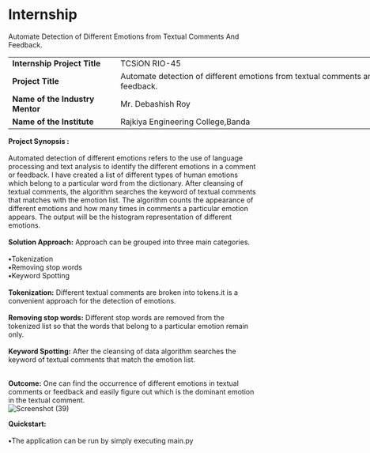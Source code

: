 # Internship
Automate  Detection of Different Emotions from Textual Comments And Feedback.
<table style="width:150%">
  <tr>
    <td><b>Internship Project Title</b></td>
    <td>TCSiON RIO-45</td>
  </tr>
  <tr>
    <td><b>Project Title</b></td>
    <td>Automate detection of different emotions from textual comments and feedback.</td>
  </tr>
  <tr>
    <td><b>Name of the Industry Mentor</b></td>
    <td>Mr. Debashish Roy</td>
  </tr>
  <tr>
    <td><b>Name of the Institute</b></td>
    <td>Rajkiya Engineering College,Banda</td>
  </tr>
</table> 
<b>Project Synopsis :</b> <br><br>
 Automated detection of different emotions refers to the use of language processing and text analysis to identify the different emotions in a comment or feedback.
 I have created a list of different types of human emotions which belong to a particular word from the dictionary. After cleansing of textual comments, the algorithm searches the keyword of textual comments that matches with the emotion list.
 The algorithm counts the appearance of different emotions and how many times in comments a particular emotion appears. The output will be  the histogram representation of different emotions.<br><br>
 <b>Solution Approach:</b> Approach can be grouped into three main categories.<br><br>
<b>•</b>Tokenization<br>
<b>•</b>Removing stop words<br>
<b>•</b>Keyword Spotting<br><br>
<b>Tokenization:</b> Different textual comments are broken into tokens.it is a convenient approach for the detection of emotions.<br><br>
<b>Removing stop words:</b> Different stop words are removed from the tokenized list so that the words that belong to a particular emotion remain only.<br><br>
<b>Keyword Spotting:</b> After the cleansing of data algorithm searches the keyword of textual comments that match the emotion list.<br><br>

<b>Outcome:</b> One can find the occurrence of different emotions in textual comments or feedback and easily figure out which is the dominant emotion in the textual comment.<br>![Screenshot (39)](https://user-images.githubusercontent.com/56269029/164392310-8f02f9bc-adf2-4ce2-a974-1b23dd599b2f.png)
<br>

<b>Quickstart:</b><br><br>
<b>•</b>The application can be run by simply executing main.py
